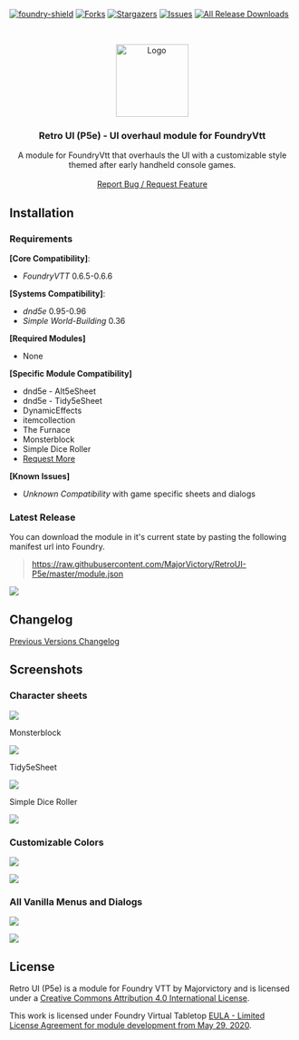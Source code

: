 [![foundry-shield]][foundry-url]
[![Forks][forks-shield]][forks-url]
[![Stargazers][stars-shield]][stars-url]
[![Issues][issues-shield]][issues-url]
[![All Release Downloads](https://img.shields.io/github/downloads/MajorVictory/RetroUI-P5e/total.svg)]()

<br />
<p align="center">
  <a href="https://github.com/MajorVictory/RetroUI-P5e">
    <img src="images/p5e-thumb.png" alt="Logo" width="128" height="128">
  </a>
  <h3 align="center">Retro UI (P5e) - UI overhaul module for FoundryVtt</h3>
  <p align="center">
    A module for FoundryVtt that overhauls the UI with a customizable style themed after early handheld console games.
    <br />
    <br />
    <a href="https://github.com/MajorVictory/RetroUI-P5e/issues">Report Bug / Request Feature</a>
  </p>
</p>

## Installation

### Requirements

**[Core Compatibility]**:
 * *FoundryVTT* 0.6.5-0.6.6  

**[Systems Compatibility]**:
 * *dnd5e* 0.95-0.96
 * *Simple World-Building* 0.36

**[Required Modules]**
 * None

**[Specific Module Compatibility]**
 * dnd5e - Alt5eSheet
 * dnd5e - Tidy5eSheet
 * DynamicEffects
 * itemcollection
 * The Furnace
 * Monsterblock
 * Simple Dice Roller
 * [Request More](https://github.com/MajorVictory/RetroUI-P5e/issues)

**[Known Issues]**
 * *Unknown Compatibility* with game specific sheets and dialogs

### Latest Release

You can download the module in it's current state by pasting the following manifest url into Foundry.

> https://raw.githubusercontent.com/MajorVictory/RetroUI-P5e/master/module.json

![](readme/Install-7-31-2020.png)

## Changelog

[Previous Versions Changelog](CHANGELOG.md)

## Screenshots 

### Character sheets

![](readme/Sheets-9-4-2020.png)

Monsterblock

![](readme/Monsterblock-9-8-2020.png)

Tidy5eSheet

![](readme/tidy5esheet-9-9-2020.png)

Simple Dice Roller

![](readme/SimpleDiceRoller-9-14-2020.png)

### Customizable Colors

![](readme/Customize-9-4-2020.png)

![](readme/Controldex-9-3-2020.png)

### All Vanilla Menus and Dialogs 

![](readme/Overview-9-4-2020.png)

![](readme/Chat-9-4-2020.png)

## License

Retro UI (P5e) is a module for Foundry VTT by Majorvictory and is licensed under a [Creative Commons Attribution 4.0 International License](http://creativecommons.org/licenses/by/4.0/).

This work is licensed under Foundry Virtual Tabletop [EULA - Limited License Agreement for module development from May 29, 2020](https://foundryvtt.com/article/license/).

[foundry-shield]: https://img.shields.io/badge/Foundry-v0.6.6-informational
[foundry-url]: https://foundryvtt.com/
[forks-shield]: https://img.shields.io/github/forks/MajorVictory/RetroUI-P5e.svg?style=flat-square
[forks-url]: https://github.com/MajorVictory/RetroUI-P5e/network/members
[stars-shield]: https://img.shields.io/github/stars/MajorVictory/RetroUI-P5e.svg?style=flat-square
[stars-url]: https://github.com/MajorVictory/RetroUI-P5e/stargazers
[issues-shield]: https://img.shields.io/github/issues/MajorVictory/RetroUI-P5e.svg?style=flat-square
[issues-url]: https://github.com/MajorVictory/RetroUI-P5e/issues